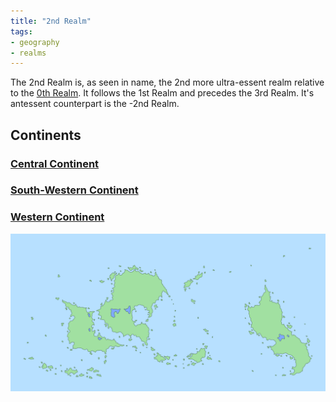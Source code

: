 ```yaml
---
title: "2nd Realm"
tags:
- geography
- realms
---
```

The 2nd Realm is, as seen in name, the 2nd more ultra-essent realm relative to the [0th Realm](https:/en.wikipedia.org/wiki/Earth). It follows the 1st Realm and precedes the 3rd Realm. It's antessent counterpart is the -2nd Realm.

## Continents
### [Central Continent](geography/2nd-realm/central-continent.md)

### [South-Western Continent](geography/2nd-realm/south-western-continent.md)

### [Western Continent](geography/2nd-realm/western-continent.md)

![](images/map_of_2nd_realm.png)